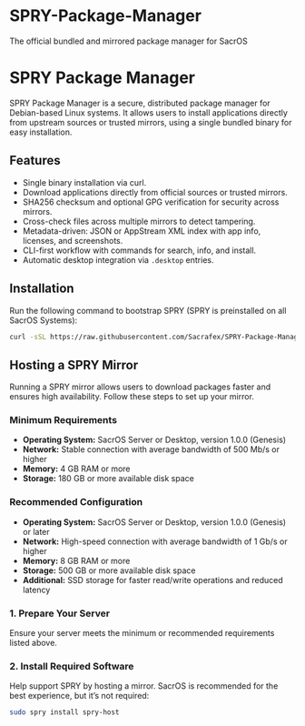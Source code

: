 # SPRY-Package-Manager
The official bundled and mirrored package manager for SacrOS

# SPRY Package Manager

SPRY Package Manager is a secure, distributed package manager for Debian-based Linux systems. It allows users to install applications directly from upstream sources or trusted mirrors, using a single bundled binary for easy installation.

## Features

- Single binary installation via curl.
- Download applications directly from official sources or trusted mirrors.
- SHA256 checksum and optional GPG verification for security across mirrors.
- Cross-check files across multiple mirrors to detect tampering.
- Metadata-driven: JSON or AppStream XML index with app info, licenses, and screenshots.
- CLI-first workflow with commands for search, info, and install.
- Automatic desktop integration via `.desktop` entries.

## Installation

Run the following command to bootstrap SPRY (SPRY is preinstalled on all SacrOS Systems):

```bash
curl -sSL https://raw.githubusercontent.com/Sacrafex/SPRY-Package-Manager/refs/heads/main/install.sh | sh

```
## Hosting a SPRY Mirror

Running a SPRY mirror allows users to download packages faster and ensures high availability. Follow these steps to set up your mirror.

### Minimum Requirements

- **Operating System:** SacrOS Server or Desktop, version 1.0.0 (Genesis)  
- **Network:** Stable connection with average bandwidth of 500 Mb/s or higher  
- **Memory:** 4 GB RAM or more  
- **Storage:** 180 GB or more available disk space  

### Recommended Configuration

- **Operating System:** SacrOS Server or Desktop, version 1.0.0 (Genesis) or later  
- **Network:** High-speed connection with average bandwidth of 1 Gb/s or higher  
- **Memory:** 8 GB RAM or more  
- **Storage:** 500 GB or more available disk space  
- **Additional:** SSD storage for faster read/write operations and reduced latency  

### 1. Prepare Your Server

Ensure your server meets the minimum or recommended requirements listed above.

### 2. Install Required Software

Help support SPRY by hosting a mirror. SacrOS is recommended for the best experience, but it’s not required:

```bash
sudo spry install spry-host
```

